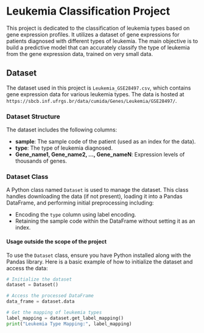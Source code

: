 # Leukemia Classification Project

This project is dedicated to the classification of leukemia types based on gene expression profiles. It utilizes a dataset of gene expressions for patients diagnosed with different types of leukemia. The main objective is to build a predictive model that can accurately classify the type of leukemia from the gene expression data, trained on very small data.

## Dataset

The dataset used in this project is `Leukemia_GSE28497.csv`, which contains gene expression data for various leukemia types. The data is hosted at `https://sbcb.inf.ufrgs.br/data/cumida/Genes/Leukemia/GSE28497/`.

### Dataset Structure

The dataset includes the following columns:
- **sample**: The sample code of the patient (used as an index for the data).
- **type**: The type of leukemia diagnosed.
- **Gene_name1, Gene_name2, ..., Gene_nameN**: Expression levels of thousands of genes.

### Dataset Class

A Python class named `Dataset` is used to manage the dataset. This class handles downloading the data (if not present), loading it into a Pandas DataFrame, and performing initial preprocessing including:
- Encoding the `type` column using label encoding.
- Retaining the sample code within the DataFrame without setting it as an index.

#### Usage outside the scope of the project

To use the `Dataset` class, ensure you have Python installed along with the Pandas library. Here is a basic example of how to initialize the dataset and access the data:

```python
# Initialize the dataset
dataset = Dataset()

# Access the processed DataFrame
data_frame = dataset.data

# Get the mapping of leukemia types
label_mapping = dataset.get_label_mapping()
print("Leukemia Type Mapping:", label_mapping)